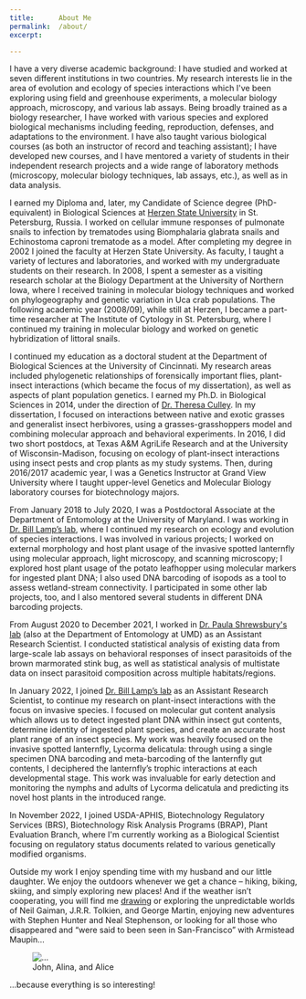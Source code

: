 ```yaml
---
title:      About Me
permalink:  /about/
excerpt:    

---
```


I have a very diverse academic background: I have studied and worked at seven different institutions in two countries. My research interests lie in the area of evolution and ecology of species interactions which I've been exploring using field and greenhouse experiments, a molecular biology approach, microscopy, and various lab assays. Being broadly trained as a biology researcher, I have worked with various species and explored biological mechanisms including feeding, reproduction, defenses, and adaptations to the environment. I have also taught various biological courses (as both an instructor of record and teaching assistant); I have developed new courses, and I have mentored a variety of students in their independent research projects and a wide range of laboratory methods (microscopy, molecular biology techniques, lab assays, etc.), as well as in data analysis. 

I earned my Diploma and, later, my Candidate of Science degree (PhD-equivalent) in Biological Sciences at [Herzen State University](https://www.herzen.spb.ru/en/About_University) in St. Petersburg, Russia. I worked on cellular immune responses of pulmonate snails to infection by trematodes using Biomphalaria glabrata snails and Echinostoma caproni trematode as a model. After completing my degree in 2002 I joined the faculty at Herzen State University. As faculty, I taught a variety of lectures and laboratories, and worked with my undergraduate students on their research. In 2008, I spent a semester as a visiting research scholar at the Biology Department at the University of Northern Iowa, where I received training in molecular biology techniques and worked on phylogeography and genetic variation in Uca crab populations. The following academic year (2008/09), while still at Herzen, I became a part-time researcher at The Institute of Cytology in St. Petersburg, where I continued my training in molecular biology and worked on genetic hybridization of littoral snails.

I continued my education as a doctoral student at the Department of Biological Sciences at the University of Cincinnati. My research areas included phylogenetic relationships of forensically important flies, plant-insect interactions (which became the focus of my dissertation), as well as aspects of plant population genetics. I earned my Ph.D. in Biological Sciences in 2014, under the direction of [Dr. Theresa Culley](https://culleylab.com/). In my dissertation, I focused on interactions between native and exotic grasses and generalist insect herbivores, using a grasses-grasshoppers model and combining molecular approach and behavioral experiments. In 2016, I did two short postdocs, at Texas A&M AgriLife Research and at the University of Wisconsin-Madison, focusing on ecology of plant-insect interactions using insect pests and crop plants as my study systems. Then, during 2016/2017 academic year, I was a Genetics Instructor at Grand View University where I taught upper-level Genetics and Molecular Biology laboratory courses for biotechnology majors. 

From January 2018 to July 2020, I was a Postdoctoral Associate at the Department of Entomology at the University of Maryland. I was working in [Dr. Bill Lamp’s lab](http://www.clfs.umd.edu/entm/lamp/index.html), where I continued my research on ecology and evolution of species interactions. I was involved in various projects; I worked on external morphology and host plant usage of the invasive spotted lanternfly using molecular approach, light microscopy, and scanning microscopy; I explored host plant usage of the potato leafhopper using molecular markers for ingested plant DNA; I also used DNA barcoding of isopods as a tool to assess wetland-stream connectivity. I participated in some other lab projects, too, and I also mentored several students in different DNA barcoding projects. 

From August 2020 to December 2021, I worked in [Dr. Paula Shrewsbury's lab](https://shrewsburylab.weebly.com/) (also at the Department of Entomology at UMD) as an Assistant Research Scientist. I conducted statistical analysis of existing data from large-scale lab assays on behavioral responses of insect parasitoids of the brown marmorated stink bug, as well as statistical analysis of multistate data on insect parasitoid composition across multiple habitats/regions.

In January 2022, I joined [Dr. Bill Lamp’s lab](http://www.clfs.umd.edu/entm/lamp/index.html) as an
Assistant Research Scientist, to continue my research on plant-insect interactions with the focus on
invasive species. I focused on molecular gut content analysis which allows us to detect ingested
plant DNA within insect gut contents, determine identity of ingested plant species, and create an
accurate host plant range of an insect species. My work was heavily focused on the invasive spotted
lanternfly, Lycorma delicatula: through using a single specimen DNA barcoding and meta-barcoding of
the lanternfly gut contents, I deciphered the lanternfly’s trophic interactions at each
developmental stage. This work was invaluable for early detection and monitoring the nymphs and
adults of Lycorma delicatula and predicting its novel host plants in the introduced range.

In November 2022, I joined USDA-APHIS, Biotechnology Regulatory Services (BRS), Biotechnology Risk
Analysis Programs (BRAP), Plant Evaluation Branch, where I'm currently working as a Biological
Scientist focusing on regulatory status documents related to various genetically modified organisms.

Outside my work I enjoy spending time with my husband and our little daughter. We enjoy the outdoors
whenever we get a chance – hiking, biking, skiing, and simply exploring new places! And if the
weather isn’t cooperating, you will find me [drawing](https://www.deviantart.com/totodor/gallery) or
exploring the unpredictable worlds of Neil Gaiman, J.R.R. Tolkien, and George Martin, enjoying new
adventures with Stephen Hunter and Neal Stephenson, or looking for all those who disappeared and
“were said to been seen in San-Francisco” with Armistead Maupin…

<figure>
<img
    class="ic4f-mtrig ic4f-zoomin w-40 d-block mx-auto"
    src="{{ '/assets/content/misc/we.jpg' | relative_url }}" 
    alt="..." >
  <figcaption class="d-none">John, Alina, and Alice</figcaption>
</figure>

...because everything is so interesting!
